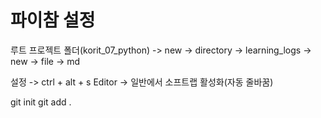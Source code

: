 # 파이참 설정

루트 프로젝트 폴더(korit_07_python) -> new -> directory -> learning_logs -> new -> file -> md

설정 -> ctrl + alt + s
Editor -> 일반에서 소프트랩 활성화(자동 줄바꿈)

git init
git add .